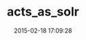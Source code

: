 ---
layout: post
title:  "acts_as_solr"
repo:   "onemorecloud/acts_as_solr"
date:   2015-02-18 17:09:28
gemurl: http://github.com/onemorecloud/acts_as_solr
---